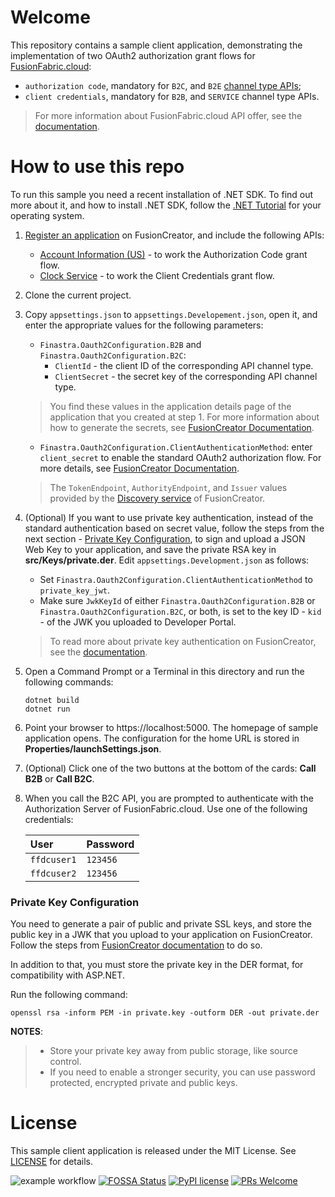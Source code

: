 # Welcome

This repository contains a sample client application, demonstrating the implementation of two OAuth2 
authorization grant flows for [FusionFabric.cloud](https://developer.fusionfabric.cloud/): 
 - `authorization code`, mandatory for `B2C`, and `B2E` [channel type APIs](https://developer.fusionfabric.cloud/documentation/creator-catalogs#api-channel-type);
 - `client credentials`, mandatory for `B2B`, and `SERVICE` channel type APIs.

> For more information about FusionFabric.cloud API offer, see the [documentation](https://developer.fusionfabric.cloud/documentation/creator-offer).

# How to use this repo

To run this sample you need a recent installation of .NET SDK. To find out more about it, and how to install .NET SDK, follow the [.NET Tutorial](https://dotnet.microsoft.com/learn/dotnet/hello-world-tutorial/intro) for your operating system.

1. [Register an application](https://developer.fusionfabric.cloud/documentation/join-app-wizard) on FusionCreator, and include the following APIs:
   + [Account Information (US)](https://developer.fusionfabric.cloud/api/b2c-account-v1-fc77362a-c2ee-4b23-b20e-5621249eb7a4/docs)  - to work the Authorization Code grant flow.
   + [Clock Service](https://developer.fusionfabric.cloud/api/clock-v1-5ce28ddc-dbbc-11e9-9d36-2a2ae2dbcce4/docs) - to work the Client Credentials grant flow.
2. Clone the current project.
3. Copy `appsettings.json` to `appsettings.Developement.json`, open it, and enter the appropriate values for the following parameters:
   + `Finastra.Oauth2Configuration.B2B` and `Finastra.Oauth2Configuration.B2C`:
      + `ClientId` - the client ID of the corresponding API channel type.
      + `ClientSecret` - the secret key of the corresponding API channel type.  
   > You find these values in the application details page of the application that you created at step 1. For more information about how to generate the secrets, see [FusionCreator Documentation](https://developer.fusionfabric.cloud/documentation/creator-apps#credentials-by-api-channel).  
   + `Finastra.Oauth2Configuration.ClientAuthenticationMethod`: enter `client_secret` to enable the standard OAuth2 authorization flow.  For more details, see [FusionCreator Documentation](https://developer.fusionfabric.cloud/documentation/oauth2-grants).  
   > The `TokenEndpoint`, `AuthorityEndpoint`, and `Issuer` values provided by the [Discovery service](https://developer.fusionfabric.cloud/documentation/oauth2-grants#discovery-service) of FusionCreator.  
4. (Optional) If you want to use private key authentication, instead of the standard authentication based on secret value, follow the steps from the next section - [Private Key Configuration](#private-key-configuration), to sign and upload a JSON Web Key to your application, and save the private RSA key in **src/Keys/private.der**. Edit `appsettings.Development.json` as follows:
   + Set `Finastra.Oauth2Configuration.ClientAuthenticationMethod` to `private_key_jwt`. 
   + Make sure `JwkKeyId` of either `Finastra.Oauth2Configuration.B2B` or `Finastra.Oauth2Configuration.B2C`, or both, is set to the key ID - `kid` - of the JWK you uploaded to Developer Portal.
   > To read more about private key authentication on FusionCreator, see the [documentation](https://developer.fusionfabric.cloud/documentation/oauth2-grants#jwk-auth). 
5. Open a Command Prompt or a Terminal in this directory and run the following commands:
   ```
   dotnet build
   dotnet run
   ```  
6. Point your browser to https://localhost:5000. The homepage of sample application opens. The configuration for the home URL is stored in **Properties/launchSettings.json**.  
7. (Optional) Click one of the two buttons at the bottom of the cards: **Call B2B** or **Call B2C**.     
8. When you call the B2C API, you are prompted to authenticate with the Authorization Server of FusionFabric.cloud. Use one of the following credentials:

   | User        | Password |
   | :---------- | :------- |
   | `ffdcuser1` | `123456` |
   | `ffdcuser2` | `123456` |


### Private Key Configuration
You need to generate a pair of public and private SSL keys, and store the public key in a JWK that you upload to your application on FusionCreator. Follow the steps from [FusionCreator documentation](https://developer.fusionfabric.cloud/documentation/oauth2-grants#jwk-auth-procedure) to do so.

In addition to that, you must store the private key in the DER format, for compatibility with ASP.NET.

Run the following command:

```
openssl rsa -inform PEM -in private.key -outform DER -out private.der
```

**NOTES**:
> + Store your private key away from public storage, like source control.  
> + If you need to enable a stronger security, you can use password protected, encrypted private and public keys.


# License

This sample client application is released under the MIT License. See [LICENSE](LICENSE) for details.


![example workflow](https://github.com/FusionFabric/ffdc-sample-csharp/actions/workflows/superlinter.yml/badge.svg) [![FOSSA Status](https://app.fossa.com/api/projects/custom%2B24247%2Fgithub.com%2Ffusionfabric%2Fffdc-sample-csharp.svg?type=shield)](https://app.fossa.com/projects/custom%2B24247%2Fgithub.com%2Ffusionfabric%2Fffdc-sample-csharp?ref=badge_shield) [![PyPI license](https://img.shields.io/pypi/l/ansicolortags.svg)](https://pypi.python.org/pypi/ansicolortags/) [![PRs Welcome](https://img.shields.io/badge/PRs-welcome-brightgreen.svg?style=flat-square)](http://makeapullrequest.com)

